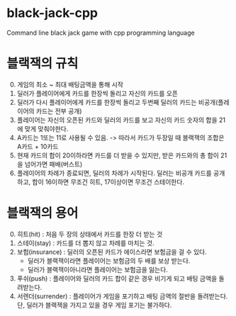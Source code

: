 # black-jack-cpp
Command line black jack game with cpp programming language

# 블랙잭의 규칙
0. 게임의 최소 ~ 최대 배팅금액을 통해 시작
1. 딜러가 플레이어에게 카드를 한장씩 돌리고 자신의 카드를 오픈
2. 딜러가 다시 플레이어에게 카드를 한장씩 돌리고 두번째 딜러의 카드는 비공개(플레이어의 카드는 전부 공개)
3. 플레이어는 자신의 오픈된 카드와 딜러의 카드를 보고 자신의 카드 숫자의 합을 21에 맞게 맞춰야한다.
4. A카드는 1또는 11로 사용될 수 있음. -> 따라서 카드가 두장일 때 블랙잭의 조합은 A카드 + 10카드
5. 현재 카드의 합이 20이하라면 카드를 더 받을 수 있지만, 받은 카드와의 총 합이 21을 넘어가면 패배(버스트)
6. 플레이어의 차례가 종료되면, 딜러의 차례가 시작된다. 딜러는 비공개 카드를 공개하고, 합이 16이하면 무조건 히트, 17이상이면 무조건 스테이한다.

# 블랙잭의 용어
0. 히트(hit) : 처음 두 장의 상태에서 카드를 한장 더 받는 것
1. 스테이(stay) : 카드를 더 뽑지 않고 차례를 마치는 것.
2. 보험(insurance) : 딜러의 오픈된 카드가 에이스라면 보험금을 걸 수 있다. 
   - 딜러가 블랙잭이라면 플레이어는 보험금의 두 배를 보상 받는다.
   - 딜러가 블랙잭이아니라면 플레이어는 보험금을 잃는다.
3. 푸쉬(push) : 플레이어와 딜러의 카드 합이 같은 경우 비기게 되고 배팅 금액을 돌려받는다.
4. 서렌더(surrender) : 플레이어가 게임을 포기하고 배팅 금액의 절반을 돌려받는다. 단, 딜러가 블랙잭을 가지고 있을 경우 게임 포기는 불가하다.
